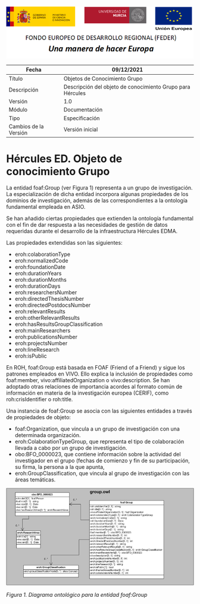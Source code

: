 ![](../../Docs/media/CabeceraDocumentosMD.png)

| Fecha         | 09/12/2021                                                   |
| ------------- | ------------------------------------------------------------ |
|Título|Objetos de Conocimiento Grupo| 
|Descripción|Descripción del objeto de conocimiento Grupo para Hércules|
|Versión|1.0|
|Módulo|Documentación|
|Tipo|Especificación|
|Cambios de la Versión|Versión inicial|

# Hércules ED. Objeto de conocimiento Grupo

La entidad foaf:Group (ver Figura 1) representa a un grupo de investigación. La especialización de dicha entidad incorpora algunas propiedades de los dominios de investigación, además de las correspondientes a la ontología fundamental empleada en ASIO.

Se han añadido ciertas propiedades que extienden la ontología fundamental con el fin de dar respuesta a las necesidades de gestión de datos requeridas durante el desarrollo de la infraestructura Hércules EDMA.

Las propiedades extendidas son las siguientes:

- eroh:colaborationType
- eroh:normalizedCode
- eroh:foundationDate
- eroh:durationYears
- eroh:durationMonths
- eroh:durationDays
- eroh:researchersNumber
- eroh:directedThesisNumber
- eroh:directedPostdocsNumber
- eroh:relevantResults
- eroh:otherRelevantResults
- eroh:hasResultsGroupClassification
- eroh:mainResearchers
- eroh:publicationsNumber
- eroh:projectsNumber
- eroh:lineResearch
- eroh:isPublic


En ROH, foaf:Group está basada en FOAF (Friend of a Friend) y sigue los patrones empleados en VIVO. Ello explica la inclusión de propiedades como foaf:member, vivo:affiliatedOrganization o vivo:description. Se han adoptado otras relaciones de importancia acordes al formato común de información en materia de la investigación europea (CERIF), como roh:crisIdentifier o roh:title.

Una instancia de foaf:Group se asocia con las siguientes entidades a través de propiedades de objeto:
- foaf:Organization, que vincula a un grupo de investigación con una determinada organización.
- eroh:ColaborationTypeGroup, que representa el tipo de colaboración llevada a cabo por un grupo de investigación.
- obo:BFO_0000023, que contiene información sobre la actividad del investigador en el grupo (fechas de comienzo y fin de su participación, su firma, la persona a la que apunta,
- eroh:GroupClassification, que vincula al grupo de investigación con las áreas temáticas.


![](../../Docs/media/ObjetosDeConocimiento/Group.png)

*Figura 1. Diagrama ontológico para la entidad foaf:Group*
